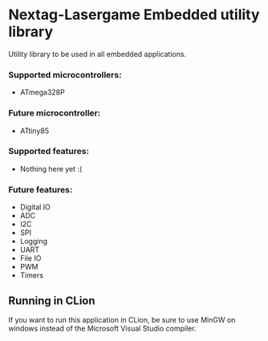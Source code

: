 # Nextag-Lasergame Embedded utility library
Utility library to be used in all embedded applications. <br>
### Supported microcontrollers:
- ATmega328P
### Future microcontroller:
- ATtiny85
### Supported features:
- Nothing here yet :(
### Future features:
- Digital IO
- ADC
- I2C
- SPI
- Logging
- UART
- File IO
- PWM
- Timers

## Running in CLion
If you want to run this application in CLion, be sure to use MinGW on windows instead of the Microsoft Visual Studio compiler.
